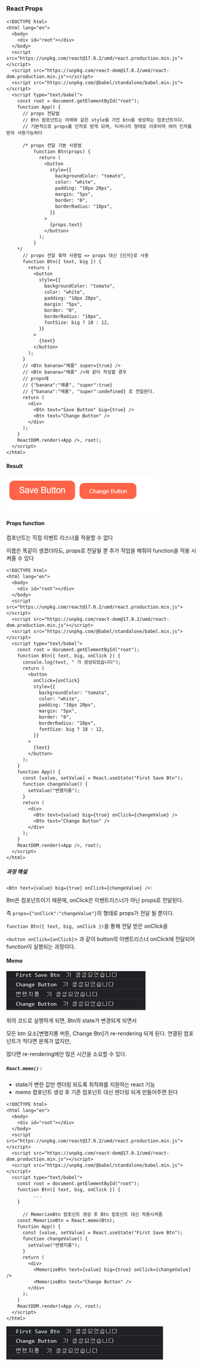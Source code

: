 ### React Props 

```react
<!DOCTYPE html>
<html lang="en">
  <body>
    <div id="root"></div>
  </body>
  <script src="https://unpkg.com/react@17.0.2/umd/react.production.min.js"></script>
  <script src="https://unpkg.com/react-dom@17.0.2/umd/react-dom.production.min.js"></script>
  <script src="https://unpkg.com/@babel/standalone/babel.min.js"></script>
  <script type="text/babel">
    const root = document.getElementById("root");
    function App() {
      // props 전달법
      // Btn 컴포넌트는 아래와 같은 style을 가진 btn을 생성하는 컴포넌트이다.
      // 기본적으로 props를 인자로 받게 되며, 딕셔너리 형태로 이루어져 여러 인자를 받아 사용가능하다

      /* props 전달 기본 사용법
          function Btn(props) {
            return (
              <button
                style={{
                  backgroundColor: "tomato",
                  color: "white",
                  padding: "10px 20px",
                  margin: "5px",
                  border: "0",
                  borderRadius: "10px",
                }}
              >
                {props.text}
              </button>
            );
          }
    */
      // props 전달 축약 사용법 => props 대신 {인자}로 사용
      function Btn({ text, big }) {
        return (
          <button
            style={{
              backgroundColor: "tomato",
              color: "white",
              padding: "10px 20px",
              margin: "5px",
              border: "0",
              borderRadius: "10px",
              fontSize: big ? 18 : 12,
            }}
          >
            {text}
          </button>
        );
      }
      // <Btn banana="메롱" super={true} />
      // <Btn banana="메롱" />와 같이 작성할 경우
      // props에
      // {"banana":"메롱", "super":true}
      // {"banana":"메롱", "super":undefined} 로 전달된다.
      return (
        <div>
          <Btn text="Save Button" big={true} />
          <Btn text="Change Button" />
        </div>
      );
    }
    ReactDOM.render(<App />, root);
  </script>
</html>

```

#### Result

![image-20220624163032849](README.assets/image-20220624163032849.png)





#### Props function

컴포넌트는 직접 이벤트 리스너를 적용할 수 없다

이름은 똑같이 생겼더라도, props로 전달될 뿐 추가 작업을 해줘야 function을 적용 시켜줄 수 있다

```react
<!DOCTYPE html>
<html lang="en">
  <body>
    <div id="root"></div>
  </body>
  <script src="https://unpkg.com/react@17.0.2/umd/react.production.min.js"></script>
  <script src="https://unpkg.com/react-dom@17.0.2/umd/react-dom.production.min.js"></script>
  <script src="https://unpkg.com/@babel/standalone/babel.min.js"></script>
  <script type="text/babel">
    const root = document.getElementById("root");
    function Btn({ text, big, onClick }) {
      console.log(text, " 가 생성되었습니다");
      return (
        <button
          onClick={onClick}
          style={{
            backgroundColor: "tomato",
            color: "white",
            padding: "10px 20px",
            margin: "5px",
            border: "0",
            borderRadius: "10px",
            fontSize: big ? 18 : 12,
          }}
        >
          {text}
        </button>
      );
    }
    function App() {
      const [value, setValue] = React.useState("First Save Btn");
      function changeValue() {
        setValue("변했지롱");
      }
      return (
        <div>
          <Btn text={value} big={true} onClick={changeValue} />
          <Btn text="Change Button" />
        </div>
      );
    }
    ReactDOM.render(<App />, root);
  </script>
</html>

```



##### 과정 해설
`<Btn text={value} big={true} onClick={changeValue} />`:

Btn은 컴포넌트이기 때문에, onClick은 이벤트리스너가 아닌 props로 전달된다.

즉 `props={"onClick":"changeValue"}`의 형태로 props가 전달 될 뿐이다.

`function Btn({ text, big, onClick })`을 통해 전달 받은 onClick을 

`<button onClick={onClick}`> 과 같이 button의 이벤트리스너 onClick에 전달되어 function이 실행되는 과정이다.



#### Memo

![image-20220624172528310](README.assets/image-20220624172528310.png)

위의 코드로 실행하게 되면, Btn의 state가 변경되게 되면서 

모든 btn 요소[변했지롱 버튼, Change Btn]가 re-rendering 되게 된다. 연결된 컴포넌트가 적다면 문제가 없지만, 

많다면 re-rendering에만 많은 시간을 소요할 수 있다.



##### `React.memo()` : 

+ state가 변한 값만 렌더링 되도록 최적화를 지원하는 react 기능
+ memo 컴포넌트 생성 후 기존 컴포넌트 대신 렌더링 되게 만들어주면 된다

```react
<!DOCTYPE html>
<html lang="en">
  <body>
    <div id="root"></div>
  </body>
  <script src="https://unpkg.com/react@17.0.2/umd/react.production.min.js"></script>
  <script src="https://unpkg.com/react-dom@17.0.2/umd/react-dom.production.min.js"></script>
  <script src="https://unpkg.com/@babel/standalone/babel.min.js"></script>
  <script type="text/babel">
    const root = document.getElementById("root");
    function Btn({ text, big, onClick }) {
          ...
    }
    
      // MemorizeBtn 컴포넌트 생성 후 Btn 컴포넌트 대신 적용시켜줌
    const MemorizeBtn = React.memo(Btn);
    function App() {
      const [value, setValue] = React.useState("First Save Btn");
      function changeValue() {
        setValue("변했지롱");
      }
      return (
        <div>
          <MemorizeBtn text={value} big={true} onClick={changeValue} />
          <MemorizeBtn text="Change Button" />
        </div>
      );
    }
    ReactDOM.render(<App />, root);
  </script>
</html>

```

![image-20220624173358717](README.assets/image-20220624173358717.png)

